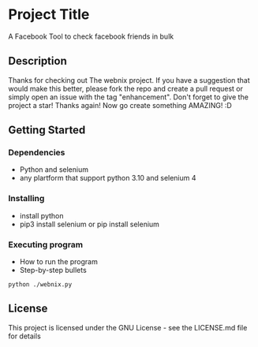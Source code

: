 # Project Title

A Facebook Tool to check facebook friends in bulk 

## Description

Thanks for checking out The webnix project. If you have a suggestion
that would make this better, please fork the repo and create a pull request
or simply open an issue with the tag "enhancement".
Don't forget to give the project a star!
Thanks again! Now go create something AMAZING! :D
## Getting Started

### Dependencies

* Python and selenium
* any plartform that support python 3.10 and selenium 4

### Installing

* install python 
* pip3 install selenium or pip install selenium 

### Executing program

* How to run the program
* Step-by-step bullets
```
python ./webnix.py 
```

## License

This project is licensed under the GNU License - see the LICENSE.md file for details


